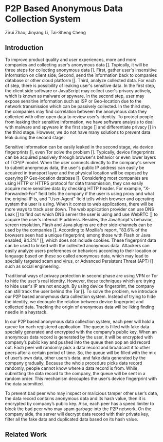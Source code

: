 # P2P Based Anonymous Data Collection System

Zirui Zhao, Jinyang Li, Tai-Sheng Cheng

## Introduction

To improve product quality and user experiences, more and more companies and collecting user's anonymous data []. Typically, it will be three steps for collecting anonymous data []. First, gather user's insensitive information on client side; Second, send the information back to companies database or other cloud platform []. Third, analyze collected data. For each of  step, there is possibility of leaking user's sensitive data. In the first step, the client side software or JavaScript may collect user's privacy actively, which is known as malware or spyware. In the second step, user may expose sensitive information such as ISP or Geo-location due to the network transmission which can be passively collected. In the third step, the companies may find correlation between the anonymous data they collected with other open data to review user's identity. To protect people from leaking their sensitive information, we have software analysis to deal with malware and spyware in the first stage [] and differentiate privacy [] in the third stage. However, we do not have many solutions to prevent data leak during the second stage.

Sensitive information can be easily leaked in the second stage, via device fingerprints [], even Tor solve the problem []. Typically, device fingerprints can be acquired passively through browser's behavior or even lower layers of TCP/IP model. When the user connects directly to the company's server to submit anonymous data, the user's public IP address can easily be acquired in transport layer and the physical location will be exposed by querying IP Geo-location database []. Considering most companies are using HTTP or HTTPS protocol for data transmission, they can easily acquire more sensitive data by checking HTTP header. For example, "X-Forwarded-For" field tells the company if the user is using proxy and what the original IP is, and "User-Agent" field tells which browser and operating system the user is using. When it comes to web applications, there will be more ways to track user down. The web application provider can use DNS Leak [] to find out which DNS server the user is using and use WebRTC [] to acquire the user's internal IP address. Besides, the JavaScript's behavior, screen resolution, Flash and Java plugins are other side-channels can be used by the companies []. According to Mozilla's report, "83.6% of the browsers seen had a unique fingerprint; among those with Flash or Java enabled, 94.2%" [], which does not include cookies. These fingerprint data can be used to linked with the collected anonymous data. Attackers can easily analyze users preferences or behaviors according to their location or language based on these so called anonymous data, which may lead to specially targeted scam and virus, or Advanced Persistent Threat (APT) [] such as social engineering.

Traditional ways of privacy protection in second phase are using VPN or Tor to hide the user's real identity. However, these techniques which are trying to hide user's IP are not enough. By using device fingerprint, the company can still track the user behind the Tor []. To solve the problem, we introduce our P2P based anonymous data collection system. Instead of trying to hide the identity, we decouple the relation between device fingerprint and collected data. Tracking the origin of anonymous data will be liking finding needle in a haystack.

In our P2P based anonymous data collection system, each peer will hold a queue for each registered application. The queue is filled with fake data specially generated and encrypted with the company’s public key. When an anonymous data record is generated by the user, it will be encrypted with company’s public key and pushed into the queue then pop an old record out. Each peer will randomly pick a data record and broadcast it to other peers after a certain period of time. So, the queue will be filled with the mix of user’s own data, other users’s data, and fake data generated by the company gradually. Because the whole procedure picks data record randomly, people cannot know where a data record is from. While submitting the data record to the company, the queue will be sent in a random order. This mechanism decouples the user’s device fingerprint with  the data submitted.

To prevent bad peer who may inspect or malicious tamper other user’s data, the data record contains anonymous data and its hash value, then it is encrypted by company’s public key. Also, each peer has a speed limiter to block the bad peer who may spam garbage into the P2P network. On the company side, the server will decrypt data record with their private key, filter all the fake data and duplicated data based on its hash value.

## Related Work

 